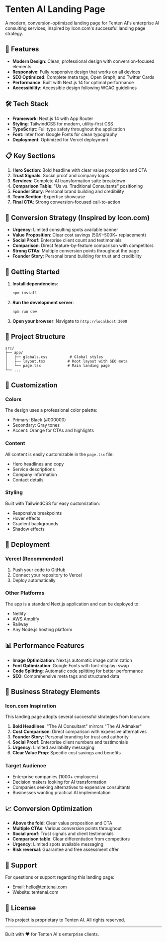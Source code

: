 # Tenten AI Landing Page

A modern, conversion-optimized landing page for Tenten AI's enterprise AI consulting services, inspired by Icon.com's successful landing page strategy.

## 🚀 Features

- **Modern Design**: Clean, professional design with conversion-focused elements
- **Responsive**: Fully responsive design that works on all devices
- **SEO Optimized**: Complete meta tags, Open Graph, and Twitter Cards
- **Performance**: Built with Next.js 14 for optimal performance
- **Accessibility**: Accessible design following WCAG guidelines

## 🛠 Tech Stack

- **Framework**: Next.js 14 with App Router
- **Styling**: TailwindCSS for modern, utility-first CSS
- **TypeScript**: Full type safety throughout the application
- **Font**: Inter from Google Fonts for clean typography
- **Deployment**: Optimized for Vercel deployment

## 📋 Key Sections

1. **Hero Section**: Bold headline with clear value proposition and CTA
2. **Trust Signals**: Social proof and company logos
3. **Services**: Complete AI transformation suite breakdown
4. **Comparison Table**: "Us vs. Traditional Consultants" positioning
5. **Founder Story**: Personal brand building and credibility
6. **Team Section**: Expertise showcase
7. **Final CTA**: Strong conversion-focused call-to-action

## 🎯 Conversion Strategy (Inspired by Icon.com)

- **Urgency**: Limited consulting spots available banner
- **Value Proposition**: Clear cost savings ($50K-$500K+ replacement)
- **Social Proof**: Enterprise client count and testimonials
- **Comparison**: Direct feature-by-feature comparison with competitors
- **Strong CTAs**: Multiple conversion points throughout the page
- **Founder Story**: Personal brand building for trust and credibility

## 🚀 Getting Started

1. **Install dependencies**:
   ```bash
   npm install
   ```

2. **Run the development server**:
   ```bash
   npm run dev
   ```

3. **Open your browser**:
   Navigate to `http://localhost:3000`

## 📁 Project Structure

```
src/
├── app/
│   ├── globals.css          # Global styles
│   ├── layout.tsx          # Root layout with SEO meta
│   └── page.tsx            # Main landing page
└── ...
```

## 🎨 Customization

### Colors
The design uses a professional color palette:
- Primary: Black (#000000)
- Secondary: Gray tones
- Accent: Orange for CTAs and highlights

### Content
All content is easily customizable in the `page.tsx` file:
- Hero headlines and copy
- Service descriptions
- Company information
- Contact details

### Styling
Built with TailwindCSS for easy customization:
- Responsive breakpoints
- Hover effects
- Gradient backgrounds
- Shadow effects

## 🔧 Deployment

### Vercel (Recommended)
1. Push your code to GitHub
2. Connect your repository to Vercel
3. Deploy automatically

### Other Platforms
The app is a standard Next.js application and can be deployed to:
- Netlify
- AWS Amplify
- Railway
- Any Node.js hosting platform

## 📊 Performance Features

- **Image Optimization**: Next.js automatic image optimization
- **Font Optimization**: Google Fonts with font-display: swap
- **Code Splitting**: Automatic code splitting for better performance
- **SEO**: Comprehensive meta tags and structured data

## 🎯 Business Strategy Elements

### Icon.com Inspiration
This landing page adopts several successful strategies from Icon.com:

1. **Bold Headlines**: "The AI Consultant" mirrors "The AI Admaker"
2. **Cost Comparison**: Direct comparison with expensive alternatives
3. **Founder Story**: Personal branding for trust and authority
4. **Social Proof**: Enterprise client numbers and testimonials
5. **Urgency**: Limited availability messaging
6. **Clear Value Prop**: Specific cost savings and benefits

### Target Audience
- Enterprise companies (1000+ employees)
- Decision makers looking for AI transformation
- Companies seeking alternatives to expensive consultants
- Businesses wanting practical AI implementation

## 📈 Conversion Optimization

- **Above the fold**: Clear value proposition and CTA
- **Multiple CTAs**: Various conversion points throughout
- **Social proof**: Trust signals and client testimonials
- **Comparison table**: Clear differentiation from competitors
- **Urgency**: Limited spots available messaging
- **Risk reversal**: Guarantee and free assessment offer

## 🤝 Support

For questions or support regarding this landing page:
- Email: hello@tentenai.com
- Website: tentenai.com

## 📄 License

This project is proprietary to Tenten AI. All rights reserved.

---

Built with ❤️ for Tenten AI's enterprise clients.
